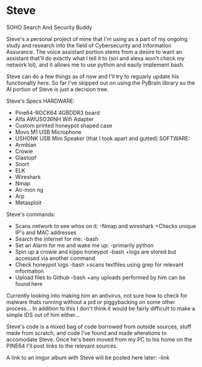# Steve
SOHO Search And Security Buddy

  Steve's a personal project of mine that I'm using as a part of my ongoing study and research into the field of Cybersecurity and Information Assurance. The voice assistant portion stems from a desire to want an assistant that'll do exactly what I tell it to (siri and alexa won't check my network lol), and it allows me to use python and easily implement bash. 

  Steve can do a few things as of now and I'll try to reguarly update his functionalty here. So far I've skipped out on using the PyBrain library so the AI portion of Steve is just a decision tree. 

Steve's Specs
HARDWARE:
  * Pine64-ROCK64 4GBDDR3 board
  * Alfa AWUSO36NH Wifi Adapter
  * Custom printed honeypot shaped case
  * Movo M1 USB Microphone
  * USHONK USB Mini Speaker (that I took apart and gutted)
SOFTWARE:
  * Armbian
  * Crowie
  * Glastopf
  * Snort
  * ELK
  * Wireshark
  * Nmap
  * Air-mon ng
  * Arp
  * Metasploit
 
Steve's commands:
  * Scans network to see whos on it:
    -Nmap and wireshark
      +Checks unique IP's and MAC addresses
  * Search the internet for me:
    -bash
  * Set an Alarm for me and wake me up:
    -primarily python 
  * Spin up a crowie and kippo honeypot
    -bash
      +logs are stored but accessed via another command
  * Check honeypot logs
     -bash 
      +scans textfiles using grep for relevant information
  * Upload files to Github
     -bash
       +any uploads performed by him can be found here
       
 Currently looking into making him an antivirus, not sure how to check for malware thats running without a pid or piggybacking on some other process... In addition to this I don't think it would be fairly difficult to make a simple IDS out of him either...
      
Steve's code is a mixed bag of code borrowed from outside sources, stuff made from scratch, and code I've found and made alterations to accomodate Steve. Once he's been moved from my PC to his home on the PINE64 I'll post links to the relevant sources. 

A link to an imgur album with Steve will be posted here later:
-link

